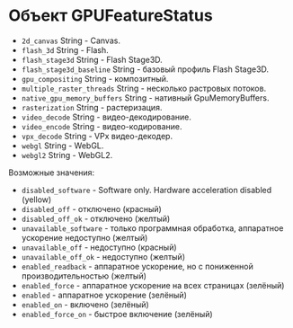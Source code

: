 # Объект GPUFeatureStatus

* `2d_canvas` String - Canvas.
* `flash_3d` String - Flash.
* `flash_stage3d` String - Flash Stage3D.
* `flash_stage3d_baseline` String - базовый профиль Flash Stage3D.
* `gpu_compositing` String - композитный.
* `multiple_raster_threads` String - несколько растровых потоков.
* `native_gpu_memory_buffers` String - нативный GpuMemoryBuffers.
* `rasterization` String - растеризация.
* `video_decode` String - видео-декодирование.
* `video_encode` String - видео-кодирование.
* `vpx_decode` String - VPx видео-декодер.
* `webgl` String - WebGL.
* `webgl2` String - WebGL2.

Возможные значения:

* `disabled_software` - Software only. Hardware acceleration disabled (yellow)
* `disabled_off` - отключено (красный)
* `disabled_off_ok` - отключено (желтый)
* `unavailable_software` - только программная обработка, аппаратное ускорение недоступно (желтый)
* `unavailable_off` - недоступно (красный)
* `unavailable_off_ok` - недоступно (желтый)
* `enabled_readback` - аппаратное ускорение, но с пониженной производительностью (желтый)
* `enabled_force` - аппаратное ускорение на всех страницах (зелёный)
* `enabled` - аппаратное ускорение (зелёный)
* `enabled_on` - включено (зелёный)
* `enabled_force_on` - быстрое включение (зелёный)
